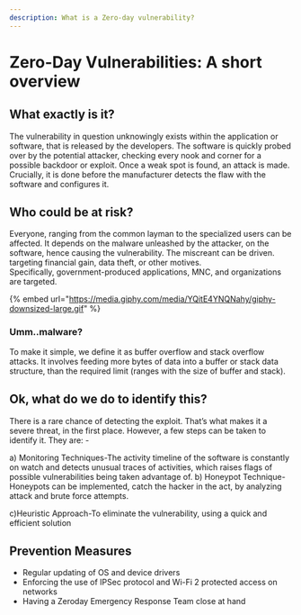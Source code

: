 ```yaml
---
description: What is a Zero-day vulnerability?
---
```


# Zero-Day Vulnerabilities: A short overview

## What exactly is it?&#x20;

The vulnerability in question unknowingly exists within the application or software, that is released by the developers. The software is quickly probed over by the potential attacker, checking every nook and corner for a possible backdoor or exploit. Once a weak spot is found, an attack is made. Crucially, it is done before the manufacturer detects the flaw with the software and configures it.&#x20;

## Who could be at risk?&#x20;

Everyone, ranging from the common layman to the specialized users can be affected. It depends on the malware unleashed by the attacker, on the software, hence causing the vulnerability. The miscreant can be driven. targeting financial gain, data theft, or other motives.\
Specifically, government-produced applications, MNC, and organizations are targeted.&#x20;

{% embed url="https://media.giphy.com/media/YQitE4YNQNahy/giphy-downsized-large.gif" %}

### Umm..malware?&#x20;

To make it simple, we define it as buffer overflow and stack overflow attacks. It involves feeding more bytes of data into a buffer or stack data structure, than the required limit (ranges with the size of buffer and stack).&#x20;

## Ok, what do we do to identify this?&#x20;

There is a rare chance of detecting the exploit. That’s what makes it a severe threat, in the first place. However, a few steps can be taken to identify it. They are: -&#x20;

a) Monitoring Techniques-The activity timeline of the software is constantly on watch and detects unusual traces of activities, which raises flags of possible vulnerabilities being taken advantage of. b) Honeypot Technique-Honeypots can be implemented, catch the hacker in the act, by analyzing attack and brute force attempts.&#x20;

c)Heuristic Approach-To eliminate the vulnerability, using a quick and efficient solution&#x20;

## Prevention Measures

* Regular updating of OS and device drivers&#x20;
* Enforcing the use of IPSec protocol and Wi-Fi 2 protected access on networks&#x20;
* Having a Zeroday Emergency Response Team close at hand
